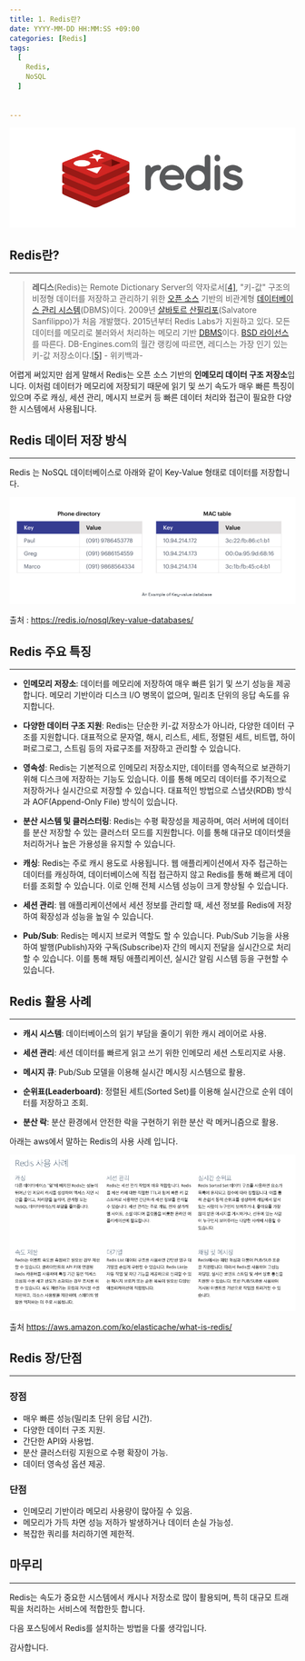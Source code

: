 ```yaml
---
title: 1. Redis란?
date: YYYY-MM-DD HH:MM:SS +09:00
categories: [Redis]
tags:
  [
    Redis,
    NoSQL
  ]


---
```


![스크린샷 2024-10-04 오후 2.06.22](../assets/img/redis_logo.png)

## Redis란?

---



> **레디스**(Redis)는 Remote Dictionary Server의 약자로서[[4\]](https://ko.wikipedia.org/wiki/레디스#cite_note-RedisFAQ-4), "키-값" 구조의 비정형 데이터를 저장하고 관리하기 위한 [오픈 소스](https://ko.wikipedia.org/wiki/오픈_소스) 기반의 비관계형 [데이터베이스 관리 시스템](https://ko.wikipedia.org/wiki/데이터베이스_관리_시스템)(DBMS)이다. 2009년 [살바토르 산필리포](https://ko.wikipedia.org/w/index.php?title=살바토르_산필리포&action=edit&redlink=1)(Salvatore Sanfilippo)가 처음 개발했다. 2015년부터 Redis Labs가 지원하고 있다. 모든 데이터를 메모리로 불러와서 처리하는 메모리 기반 [DBMS](https://ko.wikipedia.org/wiki/DBMS)이다. [BSD 라이선스](https://ko.wikipedia.org/wiki/BSD_라이선스)를 따른다. DB-Engines.com의 월간 랭킹에 따르면, 레디스는 가장 인기 있는 키-값 저장소이다.[[5\]](https://ko.wikipedia.org/wiki/레디스#cite_note-5) - 위키백과-

어렵게 써있지만 쉽게 말해서 Redis는 오픈 소스 기반의 **인메모리 데이터 구조 저장소**입니다. 이처럼 데이터가 메모리에 저장되기 때문에 읽기 및 쓰기 속도가 매우 빠른 특징이 있으며  주로 캐싱, 세션 관리, 메시지 브로커 등 빠른 데이터 처리와 접근이 필요한 다양한 시스템에서 사용됩니다.

## Redis 데이터 저장 방식

---

Redis 는 NoSQL 데이터베이스로 아래와 같이 Key-Value 형태로 데이터를 저장합니다.

![스크린샷 2024-10-04 오후 2.07.35](../assets/img/screen_2024-10-0420735.png)

출처 : https://redis.io/nosql/key-value-databases/



## Redis 주요 특징

---

- **인메모리 저장소**: 데이터를 메모리에 저장하여 매우 빠른 읽기 및 쓰기 성능을 제공합니다. 메모리 기반이라 디스크 I/O 병목이 없으며, 밀리초 단위의 응답 속도를 유지합니다.

- **다양한 데이터 구조 지원**: Redis는 단순한 키-값 저장소가 아니라, 다양한 데이터 구조를 지원합니다. 대표적으로 문자열, 해시, 리스트, 세트, 정렬된 세트, 비트맵, 하이퍼로그로그, 스트림 등의 자료구조를 저장하고 관리할 수 있습니다.

- **영속성**: Redis는 기본적으로 인메모리 저장소지만, 데이터를 영속적으로 보관하기 위해 디스크에 저장하는 기능도 있습니다. 이를 통해 메모리 데이터를 주기적으로 저장하거나 실시간으로 저장할 수 있습니다. 대표적인 방법으로 스냅샷(RDB) 방식과 AOF(Append-Only File) 방식이 있습니다.

- **분산 시스템 및 클러스터링**: Redis는 수평 확장성을 제공하며, 여러 서버에 데이터를 분산 저장할 수 있는 클러스터 모드를 지원합니다. 이를 통해 대규모 데이터셋을 처리하거나 높은 가용성을 유지할 수 있습니다.

- **캐싱**: Redis는 주로 캐시 용도로 사용됩니다. 웹 애플리케이션에서 자주 접근하는 데이터를 캐싱하여, 데이터베이스에 직접 접근하지 않고 Redis를 통해 빠르게 데이터를 조회할 수 있습니다. 이로 인해 전체 시스템 성능이 크게 향상될 수 있습니다.

- **세션 관리**: 웹 애플리케이션에서 세션 정보를 관리할 때, 세션 정보를 Redis에 저장하여 확장성과 성능을 높일 수 있습니다.

- **Pub/Sub**: Redis는 메시지 브로커 역할도 할 수 있습니다. Pub/Sub 기능을 사용하여 발행(Publish)자와 구독(Subscribe)자 간의 메시지 전달을 실시간으로 처리할 수 있습니다. 이를 통해 채팅 애플리케이션, 실시간 알림 시스템 등을 구현할 수 있습니다.



## Redis 활용 사례

---

- **캐시 시스템**: 데이터베이스의 읽기 부담을 줄이기 위한 캐시 레이어로 사용.

- **세션 관리**: 세션 데이터를 빠르게 읽고 쓰기 위한 인메모리 세션 스토리지로 사용.

- **메시지 큐**: Pub/Sub 모델을 이용해 실시간 메시징 시스템으로 활용.

- **순위표(Leaderboard)**: 정렬된 세트(Sorted Set)를 이용해 실시간으로 순위 데이터를 저장하고 조회.

- **분산 락**: 분산 환경에서 안전한 락을 구현하기 위한 분산 락 메커니즘으로 활용.

아래는 aws에서 말하는 Redis의 사용 사례 입니다.

![스크린샷 2024-10-04 오후 2.12.28](../assets/img/screen_redis_3.png)

출처 https://aws.amazon.com/ko/elasticache/what-is-redis/

## Redis 장/단점

---

### 장점

- 매우 빠른 성능(밀리초 단위 응답 시간).
- 다양한 데이터 구조 지원.
- 간단한 API와 사용법.
- 분산 클러스터링 지원으로 수평 확장이 가능.
- 데이터 영속성 옵션 제공.

### 단점

- 인메모리 기반이라 메모리 사용량이 많아질 수 있음.
- 메모리가 가득 차면 성능 저하가 발생하거나 데이터 손실 가능성.
- 복잡한 쿼리를 처리하기엔 제한적.

## 마무리

---

Redis는 속도가 중요한 시스템에서 캐시나 저장소로 많이 활용되며, 특히 대규모 트래픽을 처리하는 서비스에 적합한듯 합니다. 

다음 포스팅에서 Redis를 설치하는 방법을 다룰 생각입니다.  

감사합니다.

